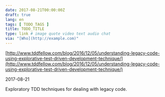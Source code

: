 ```yaml
---
date: 2017-08-21T00:00:00Z
draft: true
lang: en
tags: [ TODO_TAGS ]
title: TODO_TITLE
type: link # image quote video text audio chat
via: "[Who](http://example.com)"
---
```



[http://www.tddfellow.com/blog/2016/12/05/understanding-legacy-code-using-explorative-test-driven-development-technique/](http://www.tddfellow.com/blog/2016/12/05/understanding-legacy-code-using-explorative-test-driven-development-technique/)

2017-08-21

Exploratory TDD techniques for dealing with legacy code.
